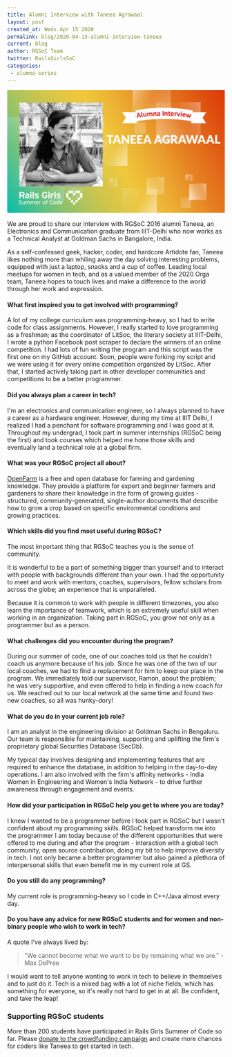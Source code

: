 ```yaml
---
title: Alumni Interview with Taneea Agrawaal
layout: post
created_at: Weds Apr 15 2020
permalink: blog/2020-04-15-alumni-interview-taneea
current: blog
author: RGSoC Team
twitter: RailsGirlsSoC
categories:
 - alumna-series
---
```

 
![](/img/blog/2020/Alumni-Interview-Taneea.png)
 
<p>We are proud to share our interview with RGSoC 2016 alumni Taneea, an Electronics and Communication graduate from IIIT-Delhi who now works as a Technical Analyst at Goldman Sachs in Bangalore, India.</p>

<p>As a self-confessed geek, hacker, coder, and hardcore Artidote fan, Taneea likes nothing more than whiling away the day solving interesting problems, equipped with just a laptop, snacks and a cup of coffee. Leading local meetups for women in tech, and as a valued member of the 2020 Orga team, Taneea hopes to touch lives and make a difference to the world through her work and expression.</p>
 
<h4>What first inspired you to get involved with programming? </h4>
 
<p>A lot of my college curriculum was programming-heavy, so I had to write code for class assignments. However, I really started to love programming as a freshman; as the coordinator of LitSoc, the literary society at IIIT-Delhi, I wrote a python Facebook post scraper to declare the winners of an online competition. I had lots of fun writing the program and this script was the first one on my GitHub account. Soon, people were forking my script and we were using it for every online competition organized by LitSoc. After that, I started actively taking part in other developer communities and competitions to be a better programmer.</p>
 
<h4>Did you always plan a career in tech? </h4>
 
<p>I'm an electronics and communication engineer, so I always planned to have a career as a hardware engineer. However, during my time at IIIT Delhi, I realized I had a penchant for software programming and I was good at it. Throughout my undergrad, I took part in summer internships (RGSoC being the first) and took courses which helped me hone those skills and eventually land a technical role at a global firm.</p>
 
<h4>What was your RGSoC project all about?</h4>
 
<p><a href="https://openfarm.cc/">OpenFarm</a> is a free and open database for farming and gardening knowledge. They provide a platform for expert and beginner farmers and gardeners to share their knowledge in the form of growing guides - structured, community-generated, single-author documents that describe how to grow a crop based on specific environmental conditions and growing practices.</p>
 
<h4>Which skills did you find most useful during RGSoC?</h4>
 
<p>The most important thing that RGSoC teaches you is the sense of community.</p>

<p>It is wonderful to be a part of something bigger than yourself and to interact with people with backgrounds different than your own. I had the opportunity to meet and work with mentors, coaches, supervisors, fellow scholars from across the globe; an experience that is unparalleled.</p>

<p>Because it is common to work with people in different timezones, you also learn the importance of teamwork, which is an extremely useful skill when working in an organization. Taking part in RGSoC, you grow not only as a programmer but as a person.</p>
 
<h4>What challenges did you encounter during the program? </h4>
 
<p>During our summer of code, one of our coaches told us that he couldn't coach us anymore because of his job. Since he was one of the two of our local coaches, we had to find a replacement for him to keep our place in the program. We immediately told our supervisor, Ramon, about the problem; he was very supportive, and even offered to help in finding a new coach for us. We reached out to our local network at the same time and found two new coaches, so all was hunky-dory!</p>

<h4>What do you do in your current job role? </h4>
 
<p>I am an analyst in the engineering division at Goldman Sachs in Bengaluru. Our team is responsible for maintaining, supporting and uplifting the firm's proprietary global Securities Database (SecDb).</p>

<p>My typical day involves designing and implementing features that are required to enhance the database, in addition to helping in the day-to-day operations. I am also involved with the firm's affinity networks - India Women in Engineering and Women's India Network - to drive further awareness through engagement and events.</p>
 
<h4>How did your participation in RGSoC help you get to where you are today? </h4>
 
<p>I knew I wanted to be a programmer before I took part in RGSoC but I wasn't confident about my programming skills. RGSoC helped transform me into the programmer I am today because of the different opportunities that were offered to me during and after the program - interaction with a global tech community, open source contribution, doing my bit to help improve diversity in tech. I not only became a better programmer but also gained a plethora of interpersonal skills that even benefit me in my current role at GS.</p>
 
<h4>Do you still do any programming? </h4>
 
<p>My current role is programming-heavy so I code in C++/Java almost every day.</p>
 
<h4>Do you have any advice for new RGSoC students and for women and non-binary people who wish to work in tech? </h4>

<p>A quote I've always lived by:</p>

> "We cannot become what we want to be by remaining what we are." - Max DePree

<p>I would want to tell anyone wanting to work in tech to believe in themselves and to just do it. Tech is a mixed bag with a lot of niche fields, which has something for everyone, so it's really not hard to get in at all. Be confident, and take the leap!

<h3>Supporting RGSoC students</h3>

<p>More than 200 students have participated in Rails Girls Summer of Code so far. Please <a href="https://railsgirlssummerofcode.org/campaign/">donate to the crowdfunding campaign</a> and create more chances for coders like Taneea to get started in tech.</p>
